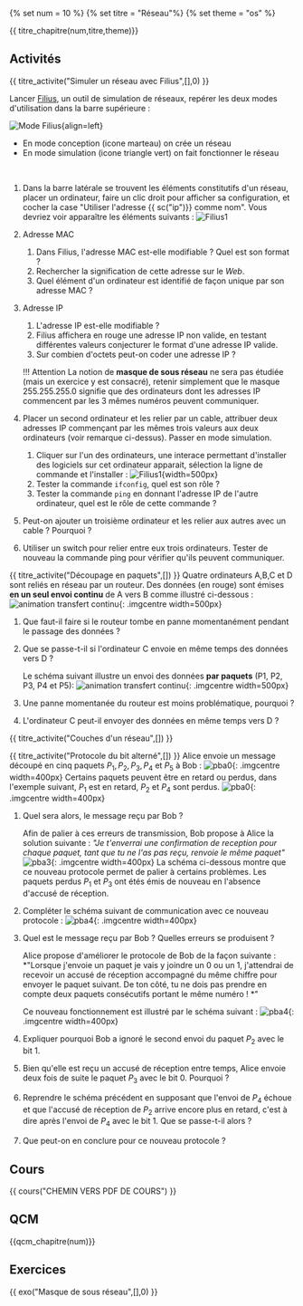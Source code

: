 
{% set num = 10 %}
{% set titre = "Réseau"%}
{% set theme = "os" %}

{{ titre_chapitre(num,titre,theme)}}
 
## Activités 

{{ titre_activite("Simuler un réseau avec Filius",[],0) }}

Lancer [Filius](https://www.lernsoftware-filius.de/), un outil de simulation de réseaux, repérer les deux modes d'utilisation dans la barre supérieure :

![Mode Filius](./images/C10/act1-0.png){align=left} 

* En mode conception (icone marteau) on crée un réseau
* En mode simulation (icone triangle vert) on fait fonctionner le réseau

<br>


1. Dans la barre latérale se trouvent les éléments constitutifs d'un réseau, placer un ordinateur, faire un clic droit pour afficher sa configuration, et cocher la case "Utiliser l'adresse {{ sc("ip")}} comme nom".
Vous devriez voir apparaître les éléments suivants :
![Filius1](./images/C10/act1-1.png)

2. Adresse MAC
    1. Dans Filius, l'adresse MAC est-elle modifiable ? Quel est son format ?
    2. Rechercher la signification de cette adresse sur le *Web*.
    3. Quel élément d'un ordinateur est identifié de façon unique par son adresse MAC ?

3. Adresse IP
    1. L'adresse IP est-elle modifiable ?
    2. Filius affichera en rouge une adresse IP non valide, en testant différentes valeurs conjecturer le format d'une adresse IP valide.
    3. Sur combien d'octets peut-on coder une adresse IP ?

    !!! Attention
        La notion de **masque de sous réseau** ne sera pas étudiée (mais un exercice y est consacré), retenir simplement que le masque 255.255.255.0 signifie que des ordinateurs dont les adresses IP commencent par les 3 mêmes numéros peuvent communiquer.

4. Placer un second ordinateur et les relier par un cable, attribuer deux adresses IP commençant par les mêmes trois valeurs aux deux ordinateurs (voir remarque ci-dessus). Passer en mode simulation.
    1. Cliquer sur l'un des ordinateurs, une interace permettant d'installer des logiciels sur cet ordinateur apparait, sélection la ligne de commande et l'installer :
    ![Filius1](./images/C10/act1-2.png){width=500px}
    2. Tester la commande `ifconfig`, quel est son rôle ?
    3. Tester la commande `ping` en donnant l'adresse IP de l'autre ordinateur, quel est le rôle de cette commande ?

5. Peut-on ajouter un troisième ordinateur et les relier aux  autres avec un cable ? Pourquoi ?

6. Utiliser un switch pour relier entre eux trois ordinateurs. Tester de nouveau la commande ping pour vérifier qu'ils peuvent communiquer.


{{ titre_activite("Découpage en paquets",[]) }}
Quatre ordinateurs A,B,C et D sont reliés en réseau par un routeur. Des données (en rouge) sont émises **en un seul envoi continu** de A vers B comme illustré ci-dessous :
![animation transfert continu](/images/C10/transfert.gif){: .imgcentre width=500px}

1. Que faut-il faire si le routeur tombe en panne momentanément pendant le passage des données ?
2. Que se passe-t-il si l'ordinateur C envoie en même temps des données vers D ?

    Le schéma suivant illustre un envoi des données **par paquets** (P1, P2, P3, P4 et P5):
    ![animation transfert continu](/images/C10/paquets.gif){: .imgcentre width=500px}

3. Une panne momentanée du routeur est moins problématique, pourquoi ?
4. L'ordinateur C peut-il envoyer des données en même temps vers D ? 


{{ titre_activite("Couches d'un réseau",[]) }}

{{ titre_activite("Protocole du bit alterné",[]) }}
Alice envoie un message découpé en cinq paquets $P_1,P_2,P_3,P_4$ et $P_5$ à Bob :
![pba0](./images/C10/pba1.png){: .imgcentre width=400px}
Certains paquets peuvent être en retard ou perdus, dans l'exemple suivant, $P_1$ est en retard, $P_2$ et $P_4$ sont perdus. 
![pba0](./images/C10/pba2.png){: .imgcentre width=400px}

1. Quel sera alors, le message reçu par Bob ?

    Afin de palier à ces erreurs de transmission, Bob propose à Alice la solution suivante : *"Je t'enverrai une confirmation de reception pour chaque paquet, tant que tu ne l'as pas reçu, renvoie le même paquet"*
    ![pba3](./images/C10/pba3.png){: .imgcentre width=400px}
    La schéma ci-dessous montre que ce nouveau protocole permet de palier à certains problèmes. Les paquets perdus $P_1$ et $P_3$ ont étés émis de nouveau en l'absence d'accusé de réception.

2. Compléter le schéma suivant de communication avec ce nouveau protocole :
    ![pba4](./images/C10/pba4.png){: .imgcentre width=400px}
3. Quel est le message reçu par Bob ? Quelles erreurs se produisent ?

    Alice propose d'améliorer le protocole de Bob de la façon suivante : *"Lorsque j'envoie un paquet je vais y joindre un 0 ou un 1, j'attendrai de recevoir un accusé de réception accompagné du même chiffre pour envoyer le paquet suivant. De ton côté, tu ne dois pas prendre en compte deux paquets consécutifs portant le même numéro ! *"

    Ce nouveau fonctionnement est illustré par le schéma suivant :
    ![pba4](./images/C10/pba5.png){: .imgcentre width=400px}

4. Expliquer pourquoi Bob a ignoré le second envoi du paquet $P_2$ avec le bit 1.

5. Bien qu'elle est reçu un accusé de réception entre temps, Alice envoie deux fois de suite le paquet $P_3$ avec le bit 0. Pourquoi ?

6. Reprendre le schéma précédent en supposant que l'envoi de $P_4$ échoue et que l'accusé de réception de $P_2$ arrive encore plus en retard, c'est à dire après l'envoi de $P_4$ avec le bit 1. Que se passe-t-il alors ?

7. Que peut-on en conclure pour ce nouveau protocole ?

## Cours

{{ cours("CHEMIN VERS PDF DE COURS") }}


## QCM

{{qcm_chapitre(num)}}


## Exercices

{{ exo("Masque de sous réseau",[],0) }}

